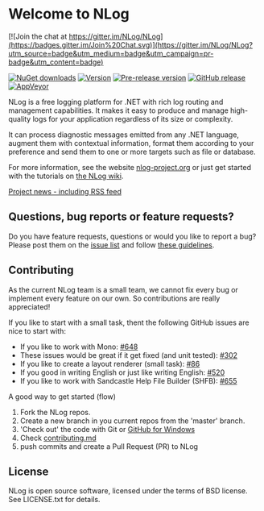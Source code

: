 Welcome to NLog
===

[![Join the chat at https://gitter.im/NLog/NLog](https://badges.gitter.im/Join%20Chat.svg)](https://gitter.im/NLog/NLog?utm_source=badge&utm_medium=badge&utm_campaign=pr-badge&utm_content=badge)

[![NuGet downloads](https://img.shields.io/nuget/dt/NLog.svg?style=flat)](https://www.nuget.org/packages/NLog)
[![Version](https://img.shields.io/nuget/v/NLog.svg?style=flat)](https://www.nuget.org/packages/NLog)
[![Pre-release version](https://img.shields.io/nuget/vpre/NLog.svg)](https://www.nuget.org/packages/NLog)
[![GitHub release](https://img.shields.io/github/release/NLog/NLog.svg)](https://github.com/NLog/NLog/releases)
[![AppVeyor](https://img.shields.io/appveyor/ci/Xharze/nlog-134/master.svg?style=flat)](https://ci.appveyor.com/project/Xharze/nlog-134/branch/master)



NLog is a free logging platform for .NET with rich log routing and management 
capabilities. It makes it easy to produce and manage high-quality logs for 
your application regardless of its size or complexity. 

It can process diagnostic messages emitted from any .NET language, augment 
them with contextual information, format them according to your preference 
and send them to one or more targets such as file or database. 

For more information, see the website [nlog-project.org](http://nlog-project.org)
or just get started with the tutorials on [the NLog wiki](https://github.com/NLog/NLog/wiki).

[Project news - including RSS feed](http://nlog-project.org/archives/)

Questions, bug reports or feature requests?
---
Do you have feature requests, questions or would you like to report a bug? Please post them on the [issue list](https://github.com/NLog/NLog/issues) and follow [these guidelines](CONTRIBUTING.md).


Contributing
---
As the current NLog team is a small team, we cannot fix every bug or implement every feature on our own. So contributions are really appreciated!

If you like to start with a small task, thent the following GitHub issues are nice to start with:

- If you like to work with Mono: [#648](https://github.com/NLog/NLog/issues/648)
- These issues would be great if it get fixed (and unit tested):  [#302](https://github.com/NLog/NLog/issues/302)
- If you like to create a layout renderer (small task): [#86](https://github.com/NLog/NLog/issues/86)
- If you good in writing English or just like writing English:  [#520](https://github.com/NLog/NLog/issues/520)
- If you like to work with Sandcastle Help File Builder (SHFB): [#655](https://github.com/NLog/NLog/issues/655)

A good way to get started (flow)


1. Fork the NLog repos. 
1. Create a new branch in you current repos from the 'master' branch.
1. 'Check out' the code with Git or [GitHub for Windows](https://windows.github.com/)
1. Check [contributing.md](https://github.com/NLog/NLog/blob/master/CONTRIBUTING.md#sync-projects)
1. push commits and create a Pull Request (PR) to NLog


License
---
NLog is open source software, licensed under the terms of BSD license. 
See LICENSE.txt for details.
